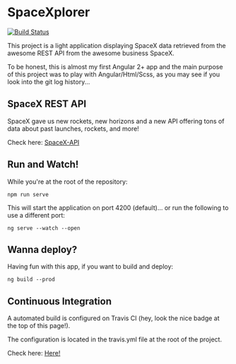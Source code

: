 # SpaceXplorer

[![Build Status](https://travis-ci.com/zaffranad/spacex.svg?branch=master)](https://travis-ci.com/zaffranad/spacex)

This project is a light application displaying SpaceX data retrieved from the awesome REST API from the awesome business SpaceX.

To be honest, this is almost my first Angular 2+ app and the main purpose of this project was to play with Angular/Html/Scss, as you may see if you look into the git log history... 

## SpaceX REST API

SpaceX gave us new rockets, new horizons and a new API offering tons of data about past launches, rockets, and more!

Check here: [SpaceX-API](https://github.com/r-spacex/SpaceX-API) 

## Run and Watch!

While you're at the root of the repository:

`npm run serve`

This will start the application on port 4200 (default)... or run the following to use a different port:

`ng serve --watch --open`

## Wanna deploy?

Having fun with this app, if you want to build and deploy:

`ng build --prod`

## Continuous Integration

A automated build is configured on Travis CI (hey, look the nice badge at the top of this page!).

The configuration is located in the travis.yml file at the root of the project.

Check here: [Here!](https://travis-ci.com/zaffranad/spacex)



